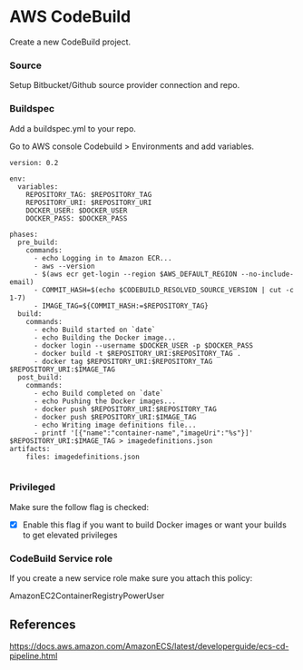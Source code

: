 # AWS CodeBuild 

Create a new CodeBuild project.

### Source

Setup Bitbucket/Github source provider connection and repo.

### Buildspec

Add a buildspec.yml to your repo. 

Go to AWS console Codebuild > Environments and add variables.

```
version: 0.2

env:
  variables:
    REPOSITORY_TAG: $REPOSITORY_TAG
    REPOSITORY_URI: $REPOSITORY_URI
    DOCKER_USER: $DOCKER_USER
    DOCKER_PASS: $DOCKER_PASS

phases:
  pre_build:
    commands:
      - echo Logging in to Amazon ECR...
      - aws --version
      - $(aws ecr get-login --region $AWS_DEFAULT_REGION --no-include-email)
      - COMMIT_HASH=$(echo $CODEBUILD_RESOLVED_SOURCE_VERSION | cut -c 1-7)
      - IMAGE_TAG=${COMMIT_HASH:=$REPOSITORY_TAG}
  build:
    commands:
      - echo Build started on `date`
      - echo Building the Docker image...
      - docker login --username $DOCKER_USER -p $DOCKER_PASS
      - docker build -t $REPOSITORY_URI:$REPOSITORY_TAG .
      - docker tag $REPOSITORY_URI:$REPOSITORY_TAG $REPOSITORY_URI:$IMAGE_TAG
  post_build:
    commands:
      - echo Build completed on `date`
      - echo Pushing the Docker images...
      - docker push $REPOSITORY_URI:$REPOSITORY_TAG
      - docker push $REPOSITORY_URI:$IMAGE_TAG
      - echo Writing image definitions file...
      - printf '[{"name":"container-name","imageUri":"%s"}]' $REPOSITORY_URI:$IMAGE_TAG > imagedefinitions.json
artifacts:
    files: imagedefinitions.json


```
### Privileged

Make sure the follow flag is checked:

- [x] Enable this flag if you want to build Docker images or want your builds to get elevated privileges

### CodeBuild Service role

If you create a new service role make sure you attach this policy:

AmazonEC2ContainerRegistryPowerUser

## References

https://docs.aws.amazon.com/AmazonECS/latest/developerguide/ecs-cd-pipeline.html
